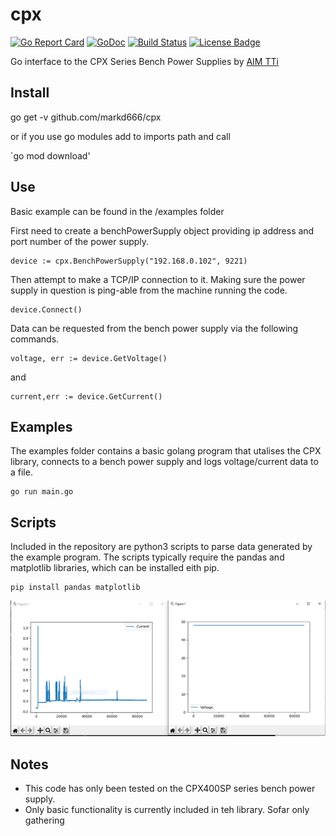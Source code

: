 # cpx
[![Go Report Card](https://goreportcard.com/badge/github.com/markd666/cpx)](https://goreportcard.com/report/github.com/markd666/cpx)
[![GoDoc](https://godoc.org/github.com/markd666/cpx?status.svg)](https://godoc.org/github.com/markd666/cpx)
[![Build Status](https://travis-ci.org/markd666/cpx.svg?branch=master)](https://travis-ci.org/markd666/cpx)
[![License Badge][license badge]][LICENSE]

Go interface to the CPX Series Bench Power Supplies by [AIM TTi](https://www.aimtti.com/product-category/dc-power-supplies/aim-cpxseries) 

## Install

go get -v github.com/markd666/cpx

or if you use go modules add to imports path and call

`go mod download'

## Use 

Basic example can be found in the /examples folder

First need to create a benchPowerSupply object providing ip address and port number of the power supply.

```golang
device := cpx.BenchPowerSupply("192.168.0.102", 9221)
```

Then attempt to make a TCP/IP connection to it. Making sure the power supply in question is ping-able from the machine running the code.

``` golang
device.Connect()
```

Data can be requested from the bench power supply via the following commands.

```golang
voltage, err := device.GetVoltage()
```
and 
```golang
current,err := device.GetCurrent()
```
## Examples

The examples folder contains a basic golang program that utalises the CPX library, connects to a bench power supply and logs voltage/current data to a file.

```golang
go run main.go
```

## Scripts

Included in the repository are python3 scripts to parse data generated by the example program. The scripts typically require the pandas and matplotlib libraries, which can be installed eith pip.

```python3
pip install pandas matplotlib
```
![Script_Plots](https://github.com/markd666/cpx/blob/master/scripts/example_capture.PNG?raw=true "Script Plots")

## Notes

* This code has only been tested on the CPX400SP series bench power supply.
* Only basic functionality is currently included in teh library. Sofar only gathering 


[LICENSE]: https://github.com/markd666/cpx/blob/master/LICENSE
[license badge]: https://img.shields.io/badge/license-MIT-blue